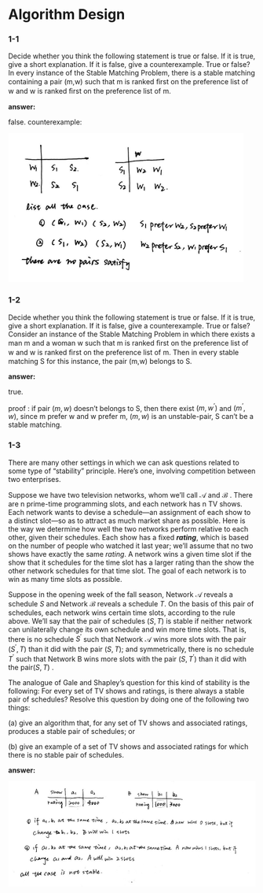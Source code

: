 # Algorithm Design

### 1-1

Decide whether you think the following statement is true or false. If it is true, give a short explanation. If it is false, give a counterexample.
		True or false? In every instance of the Stable Matching Problem, there is a stable matching containing a pair (m,w) such that m is ranked ﬁrst on the preference list of w and w is ranked ﬁrst on the preference list of m.

**answer:** 

false. counterexample: 

<img src=".\image\image-20200417222417992.png" alt="image-20200417222417992" style="zoom:50%;" />

### 1-2

 Decide whether you think the following statement is true or false. If it is true, give a short explanation. If it is false, give a counterexample.
		True or false? Consider an instance of the Stable Matching Problem in which there exists a man m and a woman w such that m is ranked ﬁrst on the preference list of w and w is ranked ﬁrst on the preference list of m. Then in every stable matching S for this instance, the pair (m,w) belongs to S.

**answer:**  

true. 

proof : if pair $(m,w)$ doesn’t belongs to S, then there exist $(m,w^{’})$ and $(m^{’},w)$, since m prefer w and w prefer m, $(m,w)$ is an unstable-pair, S can’t be a stable matching.

### 1-3

There are many other settings in which we can ask questions related to some type of “stability” principle. Here’s one, involving competition between two enterprises.

Suppose we have two television networks, whom we’ll call $\mathcal{A}$ and $\mathcal{B}$ . There are n prime-time programming slots, and each network has n TV shows. Each network wants to devise a schedule—an assignment of each show to a distinct slot—so as to attract as much market share as possible. Here is the way we determine how well the two networks perform relative to each other, given their schedules. Each show has a fixed ***rating***, which is based on the number of people who watched it last year; we’ll assume that no two shows have exactly the same *rating*. A network wins a given time slot if the show that it schedules for the time slot has a larger rating than the show the other network schedules for that time slot. The goal of each network is to win as many time slots as possible.

 Suppose in the opening week of the fall season, Network $\mathcal{A}$ reveals a schedule $S$ and Network $\mathcal{B}$ reveals a schedule $T$. On the basis of this pair of schedules, each network wins certain time slots, according to the rule above. We’ll say that the pair of schedules $(S,T)$ is stable if neither network can unilaterally change its own schedule and win more time slots. That is, there is no schedule $S^{\prime}$ such that Network $\mathcal{A}$ wins more slots with the pair $\left(S^{\prime}, T\right)$ than it did with the pair $(S,T)$; and symmetrically, there is no schedule $T^{\prime}$ such that Network B wins more slots with the pair $\left(S, T^{\prime}\right)$ than it did with the pair$(S,T)$ .

The analogue of Gale and Shapley’s question for this kind of stability is the following: For every set of TV shows and ratings, is there always a stable pair of schedules? Resolve this question by doing one of the following two things:

 (a) give an algorithm that, for any set of TV shows and associated ratings, produces a stable pair of schedules; or

 (b) give an example of a set of TV shows and associated ratings for which there is no stable pair of schedules.

**answer:**

![image-20200418124727725](.\image\image-20200418124727725.png)

